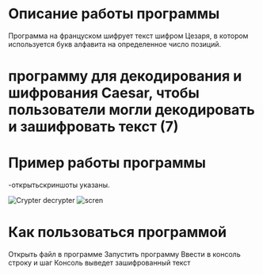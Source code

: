# Описание работы программы
 Программа на француском шифрует  текст шифром Цезаря, в котором используется букв алфавита на определенное число позиций.
# программу для декодирования и шифрования Caesar, чтобы пользователи могли декодировать и зашифровать текст (7)
# Пример работы программы
-открытьскриншоты указаны.

![Crypter decrypter](https://user-images.githubusercontent.com/73785628/97816132-d77e4600-1cb4-11eb-97a4-7c6a2f0e7eb1.png)
![scren](https://user-images.githubusercontent.com/73785628/97816134-da793680-1cb4-11eb-93c4-1f811b775765.png)



 # Как пользоваться программой
Открыть файл     в программе 
Запустить программу
Ввести в консоль строку и шаг
Консоль выведет зашифрованный текст
